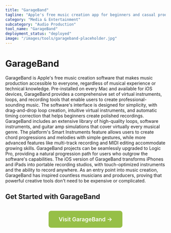 ```yaml
---
title: "GarageBand"
tagline: "Apple's free music creation app for beginners and casual producers"
category: "Media & Entertainment"
subcategory: "Audio Production"
tool_name: "GarageBand"
deployment_status: "deployed"
image: "/images/tools/garageband-placeholder.jpg"
---
```


# GarageBand

GarageBand is Apple's free music creation software that makes music production accessible to everyone, regardless of musical experience or technical knowledge. Pre-installed on every Mac and available for iOS devices, GarageBand provides a comprehensive set of virtual instruments, loops, and recording tools that enable users to create professional-sounding music. The software's interface is designed for simplicity, with drag-and-drop loop creation, intuitive virtual instruments, and automatic timing correction that helps beginners create polished recordings. GarageBand includes an extensive library of high-quality loops, software instruments, and guitar amp simulations that cover virtually every musical genre. The platform's Smart Instruments feature allows users to create chord progressions and melodies with simple gestures, while more advanced features like multi-track recording and MIDI editing accommodate growing skills. GarageBand projects can be seamlessly upgraded to Logic Pro, providing a natural progression path for users who outgrow the software's capabilities. The iOS version of GarageBand transforms iPhones and iPads into portable recording studios, with touch-optimized instruments and the ability to record anywhere. As an entry point into music creation, GarageBand has inspired countless musicians and producers, proving that powerful creative tools don't need to be expensive or complicated.

## Get Started with GarageBand

<div style="text-align: center; margin: 2rem 0;">
  <a href="https://apps.apple.com/us/app/garageband/id408709785" target="_blank" rel="noopener noreferrer" style="display: inline-block; background: #96BF47; color: white; padding: 1rem 2rem; text-decoration: none; border-radius: 8px; font-weight: 600; font-size: 1.1rem;">Visit GarageBand →</a>
</div>
